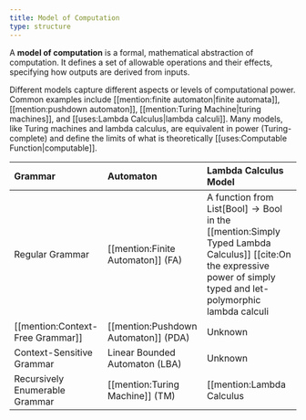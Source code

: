 ```yaml
---
title: Model of Computation
type: structure
---
```


A **model of computation** is a formal, mathematical abstraction of computation. It defines a set of allowable operations and their effects, specifying how outputs are derived from inputs.

Different models capture different aspects or levels of computational power. Common examples include [[mention:finite automaton|finite automata]], [[mention:pushdown automaton]], [[mention:Turing Machine|turing machines]], and [[uses:Lambda Calculus|lambda calculi]]. Many models, like Turing machines and lambda calculus, are equivalent in power (Turing-complete) and define the limits of what is theoretically [[uses:Computable Function|computable]].

| Grammar                          | Automaton                            | Lambda Calculus Model                                                                                                                                                                         |
| :------------------------------- | :----------------------------------- | :-------------------------------------------------------------------------------------------------------------------------------------------------------------------------------------------- |
| Regular Grammar                  | [[mention:Finite Automaton]] (FA)    | A function from $\text{List[Bool]} \rightarrow \text{Bool}$ in the [[mention:Simply Typed Lambda Calculus]] [[cite:On the expressive power of simply typed and let-polymorphic lambda calculi | source]]                  |
| [[mention:Context-Free Grammar]] | [[mention:Pushdown Automaton]] (PDA) | Unknown                                                                                                                                                                                       |
| Context-Sensitive Grammar        | Linear Bounded Automaton (LBA)       | Unknown                                                                                                                                                                                       |
| Recursively Enumerable Grammar   | [[mention:Turing Machine]] (TM)      | [[mention:Lambda Calculus                                                                                                                                                                     | Untyped Lambda Calculus]] |

